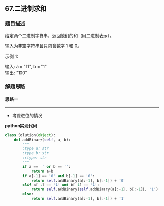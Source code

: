 ## 67.二进制求和
### 题目描述
给定两个二进制字符串，返回他们的和（用二进制表示）。

输入为非空字符串且只包含数字 1 和 0。

示例 1:

输入: a = "11", b = "1"  
输出: "100"


### 解题思路
#### 思路一
****
- 考虑进位的情况

**python实现代码**
```python
class Solution(object):
    def addBinary(self, a, b):
        """
        :type a: str
        :type b: str
        :rtype: str
        """
        if a == '' or b == '':
            return a+b
        if a[-1] == '0' and b[-1] == '0':
            return self.addBinary(a[:-1], b[:-1]) + '0'
        elif a[-1] == '1' and b[-1] == '1':
            return self.addBinary(self.addBinary(a[:-1], b[:-1]), '1') + '0'
        else:
            return self.addBinary(a[:-1], b[:-1]) + '1'

```

